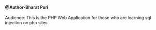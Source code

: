 #### @Author-Bharat Puri ####


Audience: This is the PHP Web Application for those who are learning sql injection on php sites.



